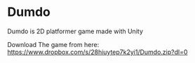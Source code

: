 # Dumdo
Dumdo is 2D platformer game made with Unity

Download The game from here: https://www.dropbox.com/s/28hiuytep7k2yi1/Dumdo.zip?dl=0
